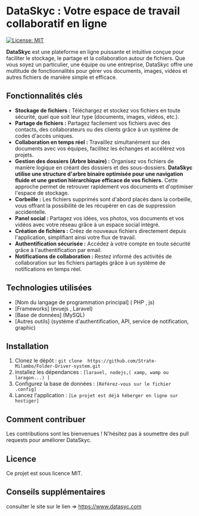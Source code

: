 # DataSkyc : Votre espace de travail collaboratif en ligne

[![License: MIT](https://img.shields.io/badge/License-MIT-yellow.svg)](https://opensource.org/licenses/MIT)

**DataSkyc** est une plateforme en ligne puissante et intuitive conçue pour faciliter le stockage, le partage et la collaboration autour de fichiers. Que vous soyez un particulier, une équipe ou une entreprise, DataSkyc offre une multitude de fonctionnalités pour gérer vos documents, images, vidéos et autres fichiers de manière simple et efficace.

## Fonctionnalités clés

* **Stockage de fichiers :** Téléchargez et stockez vos fichiers en toute sécurité, quel que soit leur type (documents, images, vidéos, etc.).
* **Partage de fichiers :** Partagez facilement vos fichiers avec des contacts, des collaborateurs ou des clients grâce à un système de codes d'accès uniques.
* **Collaboration en temps réel :** Travaillez simultanément sur des documents avec vos équipes, facilitez les échanges et accélérez vos projets.
* **Gestion des dossiers (Arbre binaire) :** Organisez vos fichiers de manière logique en créant des dossiers et des sous-dossiers. **DataSkyc utilise une structure d'arbre binaire optimisée pour une navigation fluide et une gestion hiérarchique efficace de vos fichiers.** Cette approche permet de retrouver rapidement vos documents et d'optimiser l'espace de stockage.
* **Corbeille :** Les fichiers supprimés sont d'abord placés dans la corbeille, vous offrant la possibilité de les récupérer en cas de suppression accidentelle.
* **Panel social :** Partagez vos idées, vos photos, vos documents et vos vidéos avec votre réseau grâce à un espace social intégré.
* **Création de fichiers :** Créez de nouveaux fichiers directement depuis l'application, simplifiant ainsi votre flux de travail.
* **Authentification sécurisée :** Accédez à votre compte en toute sécurité grâce à l'authentification par email.
* **Notifications de collaboration :** Restez informé des activités de collaboration sur les fichiers partagés grâce à un système de notifications en temps réel.

## Technologies utilisées

* [Nom du langage de programmation principal] ( PHP , js)
* [Frameworks] (evuejs , Laravel)
* [Base de données] (MySQL)
* [Autres outils] (système d'authentification, API, service de notification, graphic)

## Installation

1. Clonez le dépôt : `git clone  https://github.com/Strate-Milambo/Folder-Driver-system.git`
2. Installez les dépendances : `[laravel, nodejs,( xamp, wamp ou laragon...) ]`
3. Configurez la base de données : `[Référez-vous sur le fichier .config]`
4. Lancez l'application : `[Le projet est déjà héberger en ligne sur hostiger]`

## Comment contribuer

Les contributions sont les bienvenues ! N'hésitez pas à soumettre des pull requests pour améliorer DataSkyc.

## Licence

Ce projet est sous licence MIT.

## Conseils supplémentaires
consulter le site sur le lien => https://www.datasyc.com
